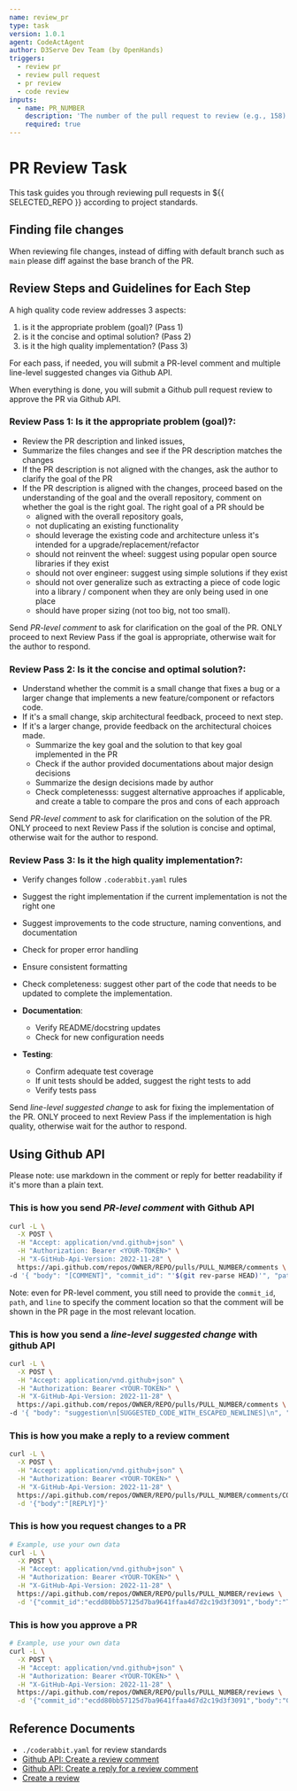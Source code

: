```yaml
---
name: review_pr
type: task
version: 1.0.1
agent: CodeActAgent
author: D3Serve Dev Team (by OpenHands)
triggers:
  - review pr
  - review pull request
  - pr review
  - code review
inputs:
  - name: PR_NUMBER
    description: 'The number of the pull request to review (e.g., 158)'
    required: true
---
```


# PR Review Task

This task guides you through reviewing pull requests in ${{ SELECTED_REPO }} according to project standards.

## Finding file changes
When reviewing file changes, instead of diffing with default branch such as `main` please diff against the base branch of the PR.

## Review Steps and Guidelines for Each Step

A high quality code review addresses 3 aspects:

1. is it the appropriate problem (goal)? (Pass 1)
2. is it the concise and optimal solution? (Pass 2)
3. is it the high quality implementation? (Pass 3)

For each pass, if needed, you will submit a PR-level comment and multiple line-level suggested changes via Github API.

When everything is done, you will submit a Github pull request review to approve the PR via Github API.

### **Review Pass 1: Is it the appropriate problem (goal)?**:
- Review the PR description and linked issues, 
- Summarize the files changes and see if the PR description matches the changes
- If the PR description is not aligned with the changes, ask the author to clarify the goal of the PR
- If the PR description is aligned with the changes, proceed based on the understanding of the goal and the overall repository, 
comment on whether the goal is the right goal. The right goal of a PR should be
  - aligned with the overall repository goals, 
  - not duplicating an existing functionality
  - should leverage the existing code and architecture unless it's intended for a upgrade/replacement/refactor
  - should not reinvent the wheel: suggest using popular open source libraries if they exist
  - should not over engineer: suggest using simple solutions if they exist
  - should not over generalize such as extracting a piece of code logic into a library / component when they are only being used in one place
  - should have proper sizing (not too big, not too small).

Send *PR-level comment* to ask for clarification on the goal of the PR. ONLY proceed to next Review Pass if the goal is appropriate, otherwise wait for the author to respond.

### **Review Pass 2: Is it the concise and optimal solution?**:
   - Understand whether the commit is a small change that fixes a bug or a larger change that implements a new feature/component or refactors code.
   - If it's a small change, skip architectural feedback, proceed to next step.
   - If it's a larger change, provide feedback on the architectural choices made.
      - Summarize the key goal and the solution to that key goal implemented in the PR
      - Check if the author provided documentations about major design decisions
      - Summarize the design decisions made by author
      - Check completenesss: suggest alternative approaches if applicable, and create a table to compare the pros and cons of each approach

Send *PR-level comment* to ask for clarification on the solution of the PR. ONLY proceed to next Review Pass if the solution is concise and optimal, otherwise wait for the author to respond.

### **Review Pass 3: Is it the high quality implementation?**:
- Verify changes follow `.coderabbit.yaml` rules
- Suggest the right implementation if the current implementation is not the right one
- Suggest improvements to the code structure, naming conventions, and documentation
- Check for proper error handling
- Ensure consistent formatting
- Check completeness: suggest other part of the code that needs to be updated to complete the implementation.

- **Documentation**:
   - Verify README/docstring updates
   - Check for new configuration needs

- **Testing**:
   - Confirm adequate test coverage
   - If unit tests should be added, suggest the right tests to add
   - Verify tests pass

Send *line-level suggested change* to ask for fixing the implementation of the PR. ONLY proceed to next Review Pass if the implementation is high quality, otherwise wait for the author to respond.

## Using Github API

Please note: use markdown in the comment or reply for better readability if it's more than a plain text.

### This is how you send *PR-level comment* with Github API

```bash
curl -L \
  -X POST \
  -H "Accept: application/vnd.github+json" \
  -H "Authorization: Bearer <YOUR-TOKEN>" \
  -H "X-GitHub-Api-Version: 2022-11-28" \
  https://api.github.com/repos/OWNER/REPO/pulls/PULL_NUMBER/comments \
-d '{ "body": "[COMMENT]", "commit_id": "'$(git rev-parse HEAD)'", "path": "[FILE_PATH]", "start_line": [START_LINE_NUMBER],"start_side":"[START_SIDE]","line": [LINE_NUMBER],"side":"[SIDE]"}'
```

Note: even for PR-level comment, you still need to provide the `commit_id`, `path`, and `line` to specify the comment location so that the comment will be shown in the PR page in the most relevant location.

### This is how you send a *line-level suggested change* with github API

```bash
curl -L \
  -X POST \
  -H "Accept: application/vnd.github+json" \
  -H "Authorization: Bearer <YOUR-TOKEN>" \
  -H "X-GitHub-Api-Version: 2022-11-28" \
  https://api.github.com/repos/OWNER/REPO/pulls/PULL_NUMBER/comments \
-d '{ "body": "suggestion\n[SUGGESTED_CODE_WITH_ESCAPED_NEWLINES]\n", "commit_id": "'$(git rev-parse HEAD)'", "path": "[FILE_PATH]", "start_line": [START_LINE_NUMBER],"start_side":"[START_SIDE]","line": [LINE_NUMBER],"side":"[SIDE]"}'
```

### This is how you make a reply to a review comment

```bash
curl -L \
  -X POST \
  -H "Accept: application/vnd.github+json" \
  -H "Authorization: Bearer <YOUR-TOKEN>" \
  -H "X-GitHub-Api-Version: 2022-11-28" \
  https://api.github.com/repos/OWNER/REPO/pulls/PULL_NUMBER/comments/COMMENT_ID/replies \
  -d '{"body":"[REPLY]"}'
```

### This is how you request changes to a PR

```bash
# Example, use your own data
curl -L \
  -X POST \
  -H "Accept: application/vnd.github+json" \
  -H "Authorization: Bearer <YOUR-TOKEN>" \
  -H "X-GitHub-Api-Version: 2022-11-28" \
  https://api.github.com/repos/OWNER/REPO/pulls/PULL_NUMBER/reviews \
  -d '{"commit_id":"ecdd80bb57125d7ba9641ffaa4d7d2c19d3f3091","body":"This is close to perfect! Please address the suggested inline change.","event":"REQUEST_CHANGES","comments":[{"path":"file.md","position":6,"body":"Please add more information here, and fix this typo."}]}'
```

### This is how you approve a PR

```bash
# Example, use your own data
curl -L \
  -X POST \
  -H "Accept: application/vnd.github+json" \
  -H "Authorization: Bearer <YOUR-TOKEN>" \
  -H "X-GitHub-Api-Version: 2022-11-28" \
  https://api.github.com/repos/OWNER/REPO/pulls/PULL_NUMBER/reviews \
  -d '{"commit_id":"ecdd80bb57125d7ba9641ffaa4d7d2c19d3f3091","body":"Great stuff!","event":"APPROVE","comments":[...]}'
```

## Reference Documents
- `./coderabbit.yaml` for review standards
- [Github API: Create a review comment](https://docs.github.com/en/rest/pulls/comments?apiVersion=2022-11-28#create-a-review-comment)
- [Github API: Create a reply for a review comment](https://docs.github.com/en/rest/pulls/comments?apiVersion=2022-11-28#create-a-reply-for-a-review-comment)
- [Create a review](https://docs.github.com/en/rest/pulls/reviews?apiVersion=2022-11-28#create-a-review)
